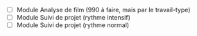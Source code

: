 

- [ ] Module Analyse de film (990 à faire, mais par le travail-type)
- [ ] Module Suivi de projet (rythme intensif)
- [ ] Module Suivi de projet (rythme normal)
